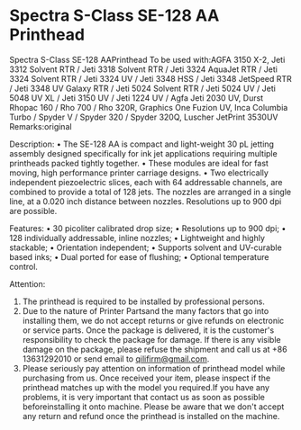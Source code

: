 # Spectra S-Class SE-128 AA Printhead

Spectra S-Class SE-128 AAPrinthead
To be used with:AGFA 3150 X-2, Jeti 3312 Solvent RTR / Jeti 3318 Solvent RTR / Jeti 3324 AquaJet RTR / Jeti 3324 Solvent RTR / Jeti 3324 UV / Jeti 3348 HSS / Jeti 3348 JetSpeed RTR / Jeti 3348 UV Galaxy RTR / Jeti 5024 Solvent RTR / Jeti 5024 UV / Jeti 5048 UV XL / Jeti 3150 UV / Jeti 1224 UV / Agfa Jeti 2030 UV, Durst Rhopac 160 / Rho 700 / Rho 320R, Graphics One Fuzion UV, Inca Columbia Turbo / Spyder V / Spyder 320 / Spyder 320Q, Luscher JetPrint 3530UV
Remarks:original

Description:
• The SE-128 AA is compact and light-weight 30 pL jetting assembly designed specifically for ink jet applications requiring multiple printheads packed tightly together.
• These modules are ideal for fast moving, high performance printer carriage designs.
• Two electrically independent piezoelectric slices, each with 64 addressable channels, are combined to provide a total of 128 jets. The nozzles are arranged in a single line, at a 0.020 inch distance between nozzles. Resolutions up to 900
dpi are possible.

Features:
• 30 picoliter calibrated drop size;
• Resolutions up to 900 dpi;
• 128 individually addressable, inline nozzles;
• Lightweight and highly stackable;
• Orientation independent;
• Supports solvent and UV-curable based inks;
• Dual ported for ease of flushing;
• Optional temperature control.

Attention:
1. The printhead is required to be installed by professional persons.
2. Due to the nature of Printer Partsand the many factors that go into installing them, we do not accept returns or give refunds on electronic or service parts. Once the package is delivered, it is the customer's responsibility to check the package for damage. If there is any visible damage on the package, please refuse the shipment and call us at +86 13631292010 or send email to qilifirm@gmail.com.
3. Please seriously pay attention on information of printhead model while purchasing from us. Once received your item, please inspect if the printhead matches up with the model you required.If you have any problems, it is very important that contact us as soon as possible beforeinstalling it onto machine. Please be aware that we don't accept any return and refund once the printhead is installed on the machine.
